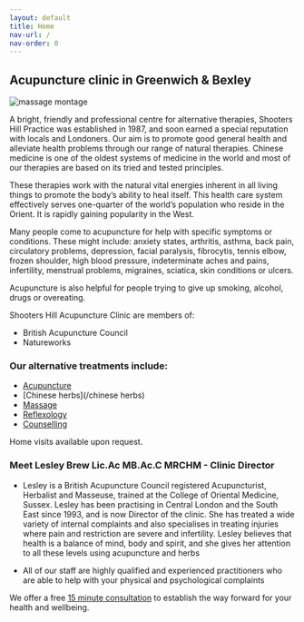 ```yaml
---
layout: default
title: Home 
nav-url: /
nav-order: 0
---
```


## Acupuncture clinic in Greenwich & Bexley 

![massage montage](http://legacy.ybsitecenter.com/multi-images/uk/legacy/var/ad/7110/50639-alternative-therapies-greenwich-and-bexley-shooters-hill-acupuncture-clinic-massage-montage.jpg)

A bright, friendly and professional centre for alternative therapies,
Shooters Hill Practice was established in 1987, and soon earned a special
reputation with locals and Londoners. Our aim is to promote good general
health and alleviate health problems through our range of natural
therapies. Chinese medicine is one of the oldest systems of medicine in
the world and most of our therapies are based on its tried and tested
principles.

These therapies work with the natural vital energies inherent in all
living things to promote the body’s ability to heal itself. This health
care system effectively serves one-quarter of the world’s population who
reside in the Orient. It is rapidly gaining popularity in the West. 

Many people come to acupuncture for help with specific symptoms or
conditions. These might include: anxiety states, arthritis, asthma,
back pain, circulatory problems, depression, facial paralysis, fibrocytis,
tennis elbow, frozen shoulder, high blood pressure, indeterminate aches
and pains, infertility, menstrual problems, migraines, sciatica,
skin conditions or ulcers.  

Acupuncture is also helpful for people trying to give up smoking, alcohol,
drugs or overeating.

Shooters Hill Acupuncture Clinic are members of:

* British Acupuncture Council
* Natureworks

### Our alternative treatments include:

* [Acupuncture](/acupuncture)
* [Chinese herbs](/chinese herbs)
* [Massage](/massage)
* [Reflexology](/reflexology)
* [Counselling](/counselling)

Home visits available upon request.

### Meet Lesley Brew Lic.Ac MB.Ac.C MRCHM - Clinic Director

* Lesley is a British Acupuncture Council registered Acupuncturist,
Herbalist and Masseuse, trained at the College of Oriental Medicine,
Sussex. Lesley has been practising in Central London and the South East
since 1993, and is now Director of the clinic. She has treated a wide
variety of internal complaints and also specialises in treating injuries
where pain and restriction are severe and infertility. Lesley believes
that health is a balance of mind, body and spirit, and she gives her
attention to all these levels using acupuncture and herbs

* All of our staff are highly qualified and experienced practitioners who
are able to help with your physical and psychological complaints

We offer a free [15 minute consultation](/free-consultation) to establish
the way forward for your health and wellbeing.


